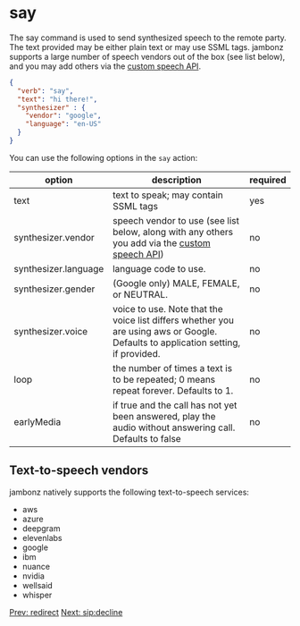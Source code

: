 # say

The say command is used to send synthesized speech to the remote party. The text provided may be either plain text or may use SSML tags.  jambonz supports a large number of speech vendors out of the box (see list below), and you may add others via the [custom speech API](/docs/supporting-articles/custom-speech-tts).

```json
{
  "verb": "say",
  "text": "hi there!",
  "synthesizer" : {
    "vendor": "google",
    "language": "en-US"
  }
}
```

You can use the following options in the `say` action:

| option        | description | required  |
| ------------- |-------------| -----|
| text | text to speak; may contain SSML tags | yes |
| synthesizer.vendor | speech vendor to use (see list below, along with any others you add via the [custom speech API](/docs/speech-api/overview/))| no |
| synthesizer.language | language code to use.  | no |
| synthesizer.gender | (Google only) MALE, FEMALE, or NEUTRAL.  | no |
| synthesizer.voice | voice to use.  Note that the voice list differs whether you are using aws or Google. Defaults to application setting, if provided. | no |
| loop | the number of times a text is to be repeated; 0 means repeat forever.  Defaults to 1. | no |
| earlyMedia | if true and the call has not yet been answered, play the audio without answering call.  Defaults to false | no |

## Text-to-speech vendors
jambonz natively supports the following text-to-speech services:
- aws
- azure
- deepgram
- elevenlabs
- google
- ibm
- nuance
- nvidia
- wellsaid
- whisper

<p class="flex">
<a href="/docs/webhooks/redirect">Prev: redirect</a>
<a href="/docs/webhooks/sip-decline">Next: sip:decline</a>
</p>
